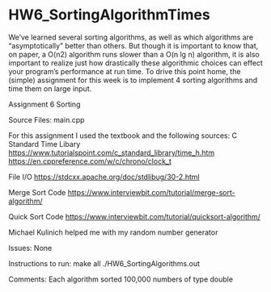 # HW6_SortingAlgorithmTimes
We’ve learned several sorting algorithms, as well as which algorithms are “asymptotically” better than others. But though it is important to know that, on paper, a O(n2) algorithm runs slower than a O(n lg n) algorithm, it is also important to realize just how drastically these algorithmic choices can effect your program’s performance at run time. To drive this point home, the (simple) assignment for this week is to implement 4 sorting algorithms and time them on large input.

Assignment 6
Sorting

Source Files:
main.cpp


For this assignment I used the textbook and the following sources:
C Standard Time Libary
https://www.tutorialspoint.com/c_standard_library/time_h.htm
https://en.cppreference.com/w/c/chrono/clock_t

File I/O
https://stdcxx.apache.org/doc/stdlibug/30-2.html

Merge Sort Code
https://www.interviewbit.com/tutorial/merge-sort-algorithm/

Quick Sort Code
https://www.interviewbit.com/tutorial/quicksort-algorithm/

Michael Kulinich helped me with my random number generator

Issues: None

Instructions to run:
  make all
  ./HW6_SortingAlgorithms.out


Comments: Each algorithm sorted 100,000 numbers of type double
